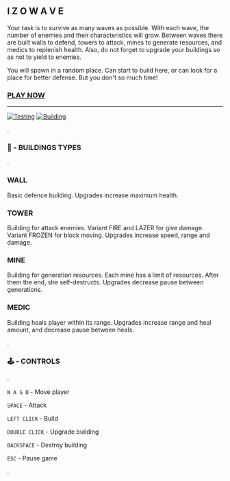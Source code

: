 ## I Z O W A V E

Your task is to survive as many waves as possible. With each wave, the number of enemies and their characteristics will grow. Between waves there are built walls to defend, towers to attack, mines to generate resources, and medics to replenish health. Also, do not forget to upgrade your buildings so as not to yield to enemies.

You will spawn in a random place. Can start to build here, or can look for a place for better defense. But you don't so much time!

### __[PLAY NOW](https://izowave.neki.guru)__


---


[![Testing](https://github.com/neki-dev/izowave/actions/workflows/test.yml/badge.svg)](https://github.com/neki-dev/izowave/actions/workflows/test.yml)
[![Building](https://github.com/neki-dev/izowave/actions/workflows/build.yml/badge.svg)](https://github.com/neki-dev/izowave/actions/workflows/build.yml)


.
### 🏣 - BUILDINGS TYPES
.

### __WALL__
Basic defence building. 
Upgrades increase maximum health.


### __TOWER__
Building for attack enemies. Variant FIRE and LAZER for give damage. Variant FROZEN for block moving.
Upgrades increase speed, range and damage.


### __MINE__
Building for generation resources. Each mine has a limit of resources. After them the end, she self-destructs.
Upgrades decrease pause between generations.


### __MEDIC__
Building heals player within its range.
Upgrades increase range and heal amount, and decrease pause between heals.

.
### 🕹 - CONTROLS
.

`W A S D` - Move player

`SPACE` - Attack

`LEFT CLICK` - Build

`DOUBLE CLICK` - Upgrade building

`BACKSPACE` - Destroy building

`ESC` - Pause game

.
